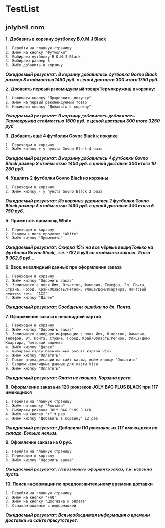 # TestList
## jolybell.com

**1. Добавить в корзину футболку B.O.M.J Black**

	1. Перейти на главную страницу
	2. Жмём на кнопку "Футболки"
	3. Выбираем футболку B.O.M.J Black
	4. Выбираем размер S
	5. Жмём добавить в корзину
  
__*Ожидаемый результат: В корзину добавилась футболка Govno Black размер S стоймостью 1450 руб. с ценой доставки 300 итого 1750 руб.*__

**2. Добавить первый рекомндуемый товар(Термокружка) в корзину:**

	1. Нажимаем кнопку "Продолжить покупку"
	2. Жмём на первый рекомендуемый товар 
	3. Нажимаем кнопку "Добавить в корзину"
  
__*Ожидаемый результат: В корзину добавилась добавилась Термокружка стоймостью 1500 руб. с ценой доставки 300 итого 3250 руб*__

**3. Добавить ещё 4 футболки Govno Black к покупке**

	1. Переходим в корзину 
	2. Жмём кнопку + у пункта Govno Black 4 раза
  
__*Ожидаемый результат: В корзину добавились 4 футболки Govno Black размер S стоймостью 1450 руб. с ценой доставки 300 итого 10 250 руб.*__

**4. Удалить 2 футболки Govno Black из корзины**

	1. Переходим в корзину 
	2. Жмём кнопку - у пункта Govno Black 2 раза 
  
__*Ожидаемый результат: Из корзины удалились 2 футболки Govno Black размер S стоймостью 1450 руб. с ценой доставки 300 итого 6 750 руб.*__

**5. Приметить промокод White**

	1. Переходим в корзину 
	2. Вводим в поле промокод "White"
	3. Жмём кнопку "Применить"
  
__*Ожидаемый результат: Скидка 15% на все чёрные вещи(Только на футболки Govno Black), т.е. -787,5 руб со стоймости заказа. Итого 5 962,5 руб.*___

**6. Ввод не валидный данных при оформлении заказа**

	1. Переходим в корзину 
	2. Жмём кнопку "Оформить заказ"
	3. Записываем в поля Имя, Отчество, Фамилия, Телефон, Эл. Почта, Страна, Город, Край/Область/Регион, Улица/Дом/Квартира, Почтовый индеекс текст "123"
	4. Жмём кнопку "Далее"
  
__*Ожидаемый результат: Сообщение ошибки по Эл. Почта.*__

**7. Оформление заказа с невалидной картой**

	1. Переходим в корзину 
	2. Жмём кнопку "Оформить заказ"
	3. Записываем валидную информацию в поля Имя, Отчество, Фамилия, Телефон, Эл. Почта, Страна, Город, Край/Область/Регион, Улица/Дом/Квартира, Почтовый индеекс
	4. Жмём кнопку "Далее"
	5. Выбираем карту безналичный расчёт картой Visa
	6. Жмём кнопку "Оплатить"
	7. После переадресации на сайт кассы, жмём кнопку "Оплатить"
	8. Вводим невалидные данные для карты Visa
	9. Жмём кнопку "Оплатить"
  
__*Ожидаемый результат: Олата не прошла. Корзина пуста.*__

**8. Оформление заказа на 120 рюкзаков JOLY.BAG PLUS BLACK при 117 имеющихся**

	1. Перейти на главную страницу
	2. Жмём на кнопку "Рюкзаки"
	3. Выбираем рюкзака JOLY.BAG PLUS BLACK 
	4. Жмём на кнопку "+" 9 раз
	5. Жмём кнопку "Добавить в корзину" 12 раз
  
__*Ожидаемый результат: Добавили 110 рюкзаков из 117 имеющихся на складе. Больше нельзя.*__

**9. Офомление заказа на 0 руб.**

	1. Перейти на главную страницу
	2. Переходим в корзину 
	3. Жмём кнопку "Оформить заказ"
  
__*Ожидаемый результат: Невозможно оформить заказ, т.к. карзина пуста.*__

**10. Поиск информации по предположительному времени доставки**

	1. Перейти на главную страницу
	2. Жмём на кнопку "FAQ"
	3. Жмём на кнопку "Доставка и оплата"
	4. Оснакамливаемся с информацией
  
__*Ожидаемый результат: Вся необходимая информация о времени доставки на сайте присутствует.*__


	

